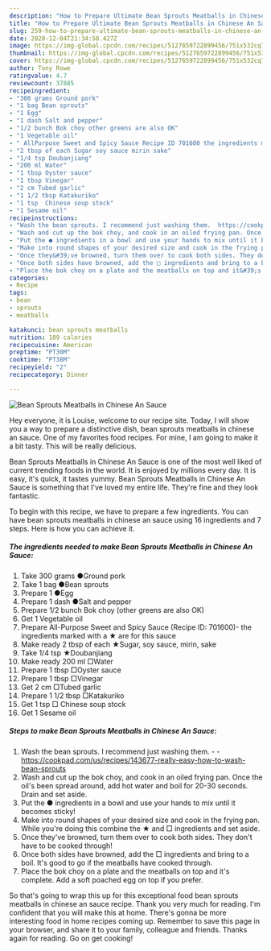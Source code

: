 ```yaml
---
description: "How to Prepare Ultimate Bean Sprouts Meatballs in Chinese An Sauce"
title: "How to Prepare Ultimate Bean Sprouts Meatballs in Chinese An Sauce"
slug: 259-how-to-prepare-ultimate-bean-sprouts-meatballs-in-chinese-an-sauce
date: 2020-12-04T21:34:58.427Z
image: https://img-global.cpcdn.com/recipes/5127659722899456/751x532cq70/bean-sprouts-meatballs-in-chinese-an-sauce-recipe-main-photo.jpg
thumbnail: https://img-global.cpcdn.com/recipes/5127659722899456/751x532cq70/bean-sprouts-meatballs-in-chinese-an-sauce-recipe-main-photo.jpg
cover: https://img-global.cpcdn.com/recipes/5127659722899456/751x532cq70/bean-sprouts-meatballs-in-chinese-an-sauce-recipe-main-photo.jpg
author: Tony Rowe
ratingvalue: 4.7
reviewcount: 37885
recipeingredient:
- "300 grams Ground pork"
- "1 bag Bean sprouts"
- "1 Egg"
- "1 dash Salt and pepper"
- "1/2 bunch Bok choy other greens are also OK"
- "1 Vegetable oil"
- " AllPurpose Sweet and Spicy Sauce Recipe ID 701600 the ingredients marked with a  are for this sauce"
- "2 tbsp of each Sugar soy sauce mirin sake"
- "1/4 tsp Doubanjiang"
- "200 ml Water"
- "1 tbsp Oyster sauce"
- "1 tbsp Vinegar"
- "2 cm Tubed garlic"
- "1 1/2 tbsp Katakuriko"
- "1 tsp  Chinese soup stock"
- "1 Sesame oil"
recipeinstructions:
- "Wash the bean sprouts. I recommend just washing them.  https://cookpad.com/us/recipes/143677-really-easy-how-to-wash-bean-sprouts"
- "Wash and cut up the bok choy, and cook in an oiled frying pan. Once the oil&#39;s been spread around, add hot water and boil for 20-30 seconds. Drain and set aside."
- "Put the ● ingredients in a bowl and use your hands to mix until it becomes sticky!"
- "Make into round shapes of your desired size and cook in the frying pan. While you&#39;re doing this combine the ★ and □ ingredients and set aside."
- "Once they&#39;ve browned, turn them over to cook both sides. They don&#39;t have to be cooked through!"
- "Once both sides have browned, add the □ ingredients and bring to a boil. It&#39;s good to go if the meatballs have cooked through."
- "Place the bok choy on a plate and the meatballs on top and it&#39;s complete. Add a soft poached egg on top if you prefer."
categories:
- Recipe
tags:
- bean
- sprouts
- meatballs

katakunci: bean sprouts meatballs 
nutrition: 189 calories
recipecuisine: American
preptime: "PT30M"
cooktime: "PT38M"
recipeyield: "2"
recipecategory: Dinner

---
```



![Bean Sprouts Meatballs in Chinese An Sauce](https://img-global.cpcdn.com/recipes/5127659722899456/751x532cq70/bean-sprouts-meatballs-in-chinese-an-sauce-recipe-main-photo.jpg)

Hey everyone, it is Louise, welcome to our recipe site. Today, I will show you a way to prepare a distinctive dish, bean sprouts meatballs in chinese an sauce. One of my favorites food recipes. For mine, I am going to make it a bit tasty. This will be really delicious.

Bean Sprouts Meatballs in Chinese An Sauce is one of the most well liked of current trending foods in the world. It is enjoyed by millions every day. It is easy, it's quick, it tastes yummy. Bean Sprouts Meatballs in Chinese An Sauce is something that I've loved my entire life. They're fine and they look fantastic.




To begin with this recipe, we have to prepare a few ingredients. You can have bean sprouts meatballs in chinese an sauce using 16 ingredients and 7 steps. Here is how you can achieve it.

<!--inarticleads1-->

##### The ingredients needed to make Bean Sprouts Meatballs in Chinese An Sauce:

1. Take 300 grams ●Ground pork
1. Take 1 bag ●Bean sprouts
1. Prepare 1 ●Egg
1. Prepare 1 dash ●Salt and pepper
1. Prepare 1/2 bunch Bok choy (other greens are also OK)
1. Get 1 Vegetable oil
1. Prepare  All-Purpose Sweet and Spicy Sauce (Recipe ID: 701600)- the ingredients marked with a ★ are for this sauce
1. Make ready 2 tbsp of each ★Sugar, soy sauce, mirin, sake
1. Take 1/4 tsp ★Doubanjiang
1. Make ready 200 ml □Water
1. Prepare 1 tbsp □Oyster sauce
1. Prepare 1 tbsp □Vinegar
1. Get 2 cm □Tubed garlic
1. Prepare 1 1/2 tbsp □Katakuriko
1. Get 1 tsp □ Chinese soup stock
1. Get 1 Sesame oil




<!--inarticleads2-->

##### Steps to make Bean Sprouts Meatballs in Chinese An Sauce:

1. Wash the bean sprouts. I recommend just washing them. -  - https://cookpad.com/us/recipes/143677-really-easy-how-to-wash-bean-sprouts
1. Wash and cut up the bok choy, and cook in an oiled frying pan. Once the oil&#39;s been spread around, add hot water and boil for 20-30 seconds. Drain and set aside.
1. Put the ● ingredients in a bowl and use your hands to mix until it becomes sticky!
1. Make into round shapes of your desired size and cook in the frying pan. While you&#39;re doing this combine the ★ and □ ingredients and set aside.
1. Once they&#39;ve browned, turn them over to cook both sides. They don&#39;t have to be cooked through!
1. Once both sides have browned, add the □ ingredients and bring to a boil. It&#39;s good to go if the meatballs have cooked through.
1. Place the bok choy on a plate and the meatballs on top and it&#39;s complete. Add a soft poached egg on top if you prefer.




So that's going to wrap this up for this exceptional food bean sprouts meatballs in chinese an sauce recipe. Thank you very much for reading. I'm confident that you will make this at home. There's gonna be more interesting food in home recipes coming up. Remember to save this page in your browser, and share it to your family, colleague and friends. Thanks again for reading. Go on get cooking!
